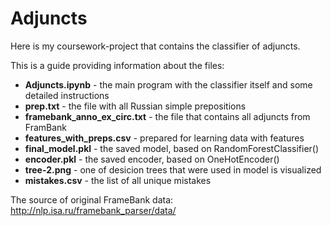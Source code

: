 # Adjuncts
Here is my coursework-project that contains the classifier of adjuncts.  

This is a guide providing information about the files:
  * **Adjuncts.ipynb** - the main program with the classifier itself and some detailed instructions
  * **prep.txt** - the file with all Russian simple prepositions
  * **framebank_anno_ex_circ.txt** - the file that contains all adjuncts from FramBank
  * **features_with_preps.csv** - prepared for learning data with features
  * **final_model.pkl** - the saved model, based on RandomForestClassifier()
  * **encoder.pkl** - the saved encoder, based on OneHotEncoder()
  * **tree-2.png** - one of desicion trees that were used in model is visualized
  * **mistakes.csv** - the list of all unique mistakes
  
The source of original FrameBank data: http://nlp.isa.ru/framebank_parser/data/
